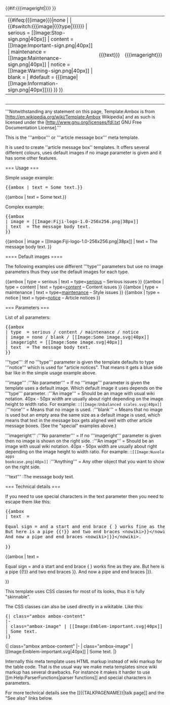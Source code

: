 <includeonly><div style="overflow:hidden"><table class="metadata plainlinks ambox {{#switch:{{{type|}}}
| serious        = ambox-serious
| content        = ambox-content
| maintenance    = ambox-style
| notice         = ambox-notice
| #default       = ambox-notice
}}">
<tr>
<td class="ambox-image">
{{#ifeq:{{{image}}}|none
|<!-- no image cell -->
| {{#switch:{{{image|{{{type|}}}}}}
| serious        = [[Image:Stop-sign.png|40px]]
| content        = [[Image:Important-sign.png|40px]]
| maintenance    = [[Image:Maintenance-sign.png|40px]]
| notice         = [[Image:Warning-sign.png|40px]]
| blank          = <!-- empty image cell -->
| #default       = {{{image|[[Image:Information-sign.png|40px]]}}}
}}
}}
</td>
<td> {{{text}}} </td>
{{#if:{{{imageright|}}}
  <td class="ambox-imageright"> {{{imageright}}} </td>
}}

</tr>
</table></div></includeonly>
<noinclude>


----

'''Notwithstanding any statement on this page, Template:Ambox is from [http://en.wikipedia.org/wiki/Template:Ambox Wikipedia] and as such is licensed under the [http://www.gnu.org/licenses/fdl.txt GNU Free Documentation License].'''


This is the '''ambox''' or '''article message box''' meta template.

It is used to create ''article message box'' templates. It offers several different colours, uses default images if no image parameter is given and it has some other features.

=== Usage ===

Simple usage example:

<pre>
{{ambox | text = Some text.}}
</pre>

{{ambox | text = Some text.}}


Complex example:

<pre>
{{ambox
| image = [[Image:Fiji-logo-1.0-256x256.png|38px]]
| text  = The message body text.
}}
</pre>

{{ambox
| image = [[Image:Fiji-logo-1.0-256x256.png|38px]]
| text  = The message body text.
}}

==== Default images ====

The following examples use different '''type''' parameters but use no image parameters thus they use the default images for each type.

{{ambox
| type  = serious
| text  = type=<u>serious</u> – Serious issues
}}
{{ambox
| type  = content
| text  = type=<u>content</u> – Content issues
}}
{{ambox
| type  = maintenance
| text  = type=<u>maintenance</u> – Style issues
}}
{{ambox
| type  = notice
| text  = type=<u>notice</u> – Article notices
}}

=== Parameters ===

List of all parameters:

<pre>
{{ambox
| type  = serious / content / maintenance / notice
| image = none / blank / [[Image:Some image.svg|40px]]
| imageright = [[Image:Some image.svg|40px]]
| text  = The message body text. 
}}
</pre>

'''type'''
:If no '''type''' parameter is given the template defaults to type '''notice''' which is used for "article notices". That means it gets a blue side bar like in the simple usage example above.

'''image'''
:'''No parameter''' = If no '''image''' parameter is given the template uses a default image. Which default image it uses depends on the '''type''' parameter. 
:'''An image''' = Should be an image with usual wiki notation. 40px - 50px width are usually about right depending on the image height to width ratio. For example: 
::<code><nowiki>[[Image:Unbalanced scales.svg|40px]]</nowiki></code>
:'''none''' = Means that no image is used.
:'''blank''' = Means that no image is used but an empty area the same size as a default image is used, which means that text in the message box gets aligned well with other article message boxes. (See the "special" examples above.)

'''imageright'''
:'''No parameter''' = If no '''imageright''' parameter is given then no image is shown on the right side.
:'''An image''' = Should be an image with usual wiki notation. 40px - 50px width are usually about right depending on the image height to width ratio. For example: 
::<code><nowiki>[[Image:Nuvola apps bookcase.png|40px]]</nowiki></code>
:'''Anything''' = Any other object that you want to show on the right side.

'''text'''
:The message body text.

=== Technical details ===

If you need to use special characters in the text parameter then you need to escape them like this: 

<pre>
{{ambox
| text  = <div>
Equal sign = and a start and end brace { } works fine as they are. 
But here is a pipe {{!}} and two end braces &lt;nowiki>}}&lt;/nowiki>. 
And now a pipe and end braces &lt;nowiki>|}}&lt;/nowiki>.
</div>
}}
</pre>

{{ambox
| text  = <div>
Equal sign = and a start and end brace { } works fine as they are. 
But here is a pipe {{!}} and two end braces <nowiki>}}</nowiki>. 
And now a pipe and end braces <nowiki>|}}</nowiki>.
</div>
}}


This template uses CSS classes for most of its looks, thus it is fully "skinnable".

The CSS classes can also be used directly in a wikitable. Like this:

<pre>
{| class="ambox ambox-content"
|-
| class="ambox-image" | [[Image:Emblem-important.svg|40px]]
| Some text.
|}
</pre>

{| class="ambox ambox-content"
|-
| class="ambox-image" | [[Image:Emblem-important.svg|40px]]
| Some text.
|}


Internally this meta template uses HTML markup instead of wiki markup for the table code. That is the usual way we make meta templates since wiki markup has several drawbacks. For instance it makes it harder to use [[m:Help:ParserFunctions|parser functions]] and special characters in parameters. 

For more technical details see the [[{{TALKPAGENAME}}|talk page]] and the "See also" links below.

</noinclude>
